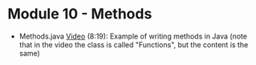 # Module 10 - Methods

- Methods.java [Video](https://youtu.be/0WRJgPZQ3Gc) (8:19): Example of writing methods in Java (note that in the video the class is called "Functions", but the content is the same)

